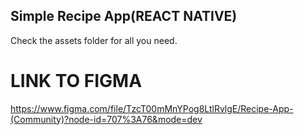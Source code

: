 ## Simple Recipe App(REACT NATIVE)

Check the assets folder for all you need.

# LINK TO FIGMA

https://www.figma.com/file/TzcT00mMnYPog8LtlRvlgE/Recipe-App-(Community)?node-id=707%3A76&mode=dev
